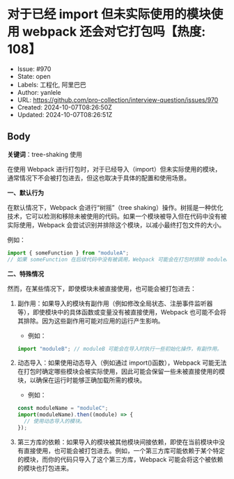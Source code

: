 # 对于已经 import 但未实际使用的模块使用 webpack 还会对它打包吗【热度: 108】

- Issue: #970
- State: open
- Labels: 工程化, 阿里巴巴
- Author: yanlele
- URL: https://github.com/pro-collection/interview-question/issues/970
- Created: 2024-10-07T08:26:50Z
- Updated: 2024-10-07T08:26:51Z

## Body

**关键词**：tree-shaking 使用

在使用 Webpack 进行打包时，对于已经导入（import）但未实际使用的模块，通常情况下不会被打包进去，但这也取决于具体的配置和使用场景。

**一、默认行为**

在默认情况下，Webpack 会进行“树摇”（tree shaking）操作。树摇是一种优化技术，它可以检测和移除未被使用的代码。如果一个模块被导入但在代码中没有被实际使用，Webpack 会尝试识别并排除这个模块，以减小最终打包文件的大小。

例如：

```javascript
import { someFunction } from "moduleA";
// 如果 someFunction 在后续代码中没有被调用，Webpack 可能会在打包时排除 moduleA 中未被使用的部分。
```

**二、特殊情况**

然而，在某些情况下，即使模块未被直接使用，也可能会被打包进去：

1. 副作用：如果导入的模块有副作用（例如修改全局状态、注册事件监听器等），即使模块中的具体函数或变量没有被直接使用，Webpack 也可能不会将其排除。因为这些副作用可能对应用的运行产生影响。

   - 例如：

   ```javascript
   import "moduleB"; // moduleB 可能会在导入时执行一些初始化操作，有副作用。
   ```

2. 动态导入：如果使用动态导入（例如通过 import()函数），Webpack 可能无法在打包时确定哪些模块会被实际使用，因此可能会保留一些未被直接使用的模块，以确保在运行时能够正确加载所需的模块。

   - 例如：

   ```javascript
   const moduleName = "moduleC";
   import(moduleName).then((module) => {
     // 使用动态导入的模块。
   });
   ```

3. 第三方库的依赖：如果导入的模块被其他模块间接依赖，即使在当前模块中没有直接使用，也可能会被打包进去。例如，一个第三方库可能依赖于某个特定的模块，而你的代码只导入了这个第三方库，Webpack 可能会将这个被依赖的模块也打包进来。

